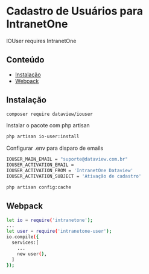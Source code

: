 # Cadastro de Usuários para IntranetOne

IOUser requires IntranetOne

## Conteúdo

- [Instalação](#instalação)
- [Webpack](#webpack)

## Instalação

```sh
composer require dataview/iouser
```

Instalar o pacote com php artisan

```sh
php artisan io-user:install
```

Configurar .env para disparo de emails

```sh
IOUSER_MAIN_EMAIL = "suporte@dataview.com.br"
IOUSER_ACTIVATION_EMAIL =
IOUSER_ACTIVATION_FROM = 'IntranetOne Dataview'
IOUSER_ACTIVATION_SUBJECT = 'Ativação de cadastro'
```

```sh
php artisan config:cache
```

## Webpack

```sh
let io = require('intranetone');
...
let user = require('intranetone-user');
io.compile({
  services:[
    ...
    new user(),
  ]
});
```
